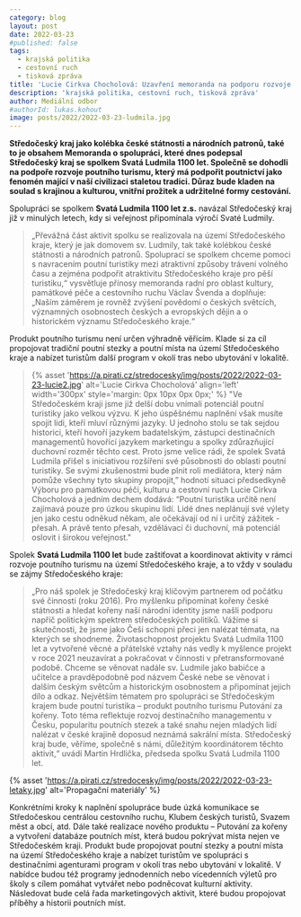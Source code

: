 ```yaml
---
category: blog
layout: post
date: 2022-03-23
#published: false
tags: 
  - krajská politika
  - cestovní ruch
  - tisková zpráva
title: 'Lucie Cirkva Chocholová: Uzavření memoranda na podporu rozvoje poutního turismu pomůže naplnit jeho nevyužitý potenciál!'
description: 'krajská politika, cestovní ruch, tisková zpráva'
author: Mediální odbor
#authorId: lukas.kohout
image: posts/2022/2022-03-23-ludmila.jpg
---
```


**Středočeský kraj jako kolébka české státnosti a národních patronů, také to je obsahem Memoranda o spolupráci, které dnes podepsal Středočeský kraj se spolkem Svatá Ludmila 1100 let. Společně se dohodli na podpoře rozvoje poutního turismu, který má podpořit poutnictví jako fenomén mající v naší civilizaci staletou tradici. Důraz bude kladen na soulad s krajinou a kulturou, vnitřní prožitek a udržitelné formy cestování.**


Spolupráci se spolkem **Svatá Ludmila 1100 let z.s.** navázal Středočeský kraj již v minulých letech, kdy si veřejnost připomínala výročí Svaté Ludmily.
> „Převážná část aktivit spolku se realizovala na území Středočeského kraje, který je jak domovem sv. Ludmily, tak také kolébkou české státnosti a národních patronů. Spoluprací se spolkem chceme pomoci s navracením poutní turistiky mezi atraktivní způsoby trávení volného času a zejména podpořit atraktivitu Středočeského kraje pro pěší turistiku,“ vysvětluje přínosy memoranda radní pro oblast kultury, památkové péče a cestovního ruchu Václav Švenda a doplňuje: „Naším záměrem je rovněž zvýšení povědomí o českých světcích, významných osobnostech českých a evropských dějin a o historickém významu Středočeského kraje.“

Produkt poutního turismu není určen výhradně věřícím. Klade si za cíl propojovat tradiční poutní stezky a poutní místa na území Středočeského kraje a nabízet turistům další program v okolí tras nebo ubytování v lokalitě.

> {% asset 'https://a.pirati.cz/stredocesky/img/posts/2022/2022-03-23-lucie2.jpg' alt='Lucie Cirkva Chocholová' align='left' width='300px' style='margin: 0px 10px 0px 0px;' %} "Ve Středočeském kraji jsme již delší dobu vnímali potenciál poutní turistiky jako velkou výzvu. K jeho úspěšnému naplnění však musíte spojit lidi, kteří mluví různými jazyky. U jednoho stolu se tak sejdou historici, kteří hovoří jazykem badatelským, zástupci destinačních managementů hovořící jazykem marketingu a spolky zdůrazňující duchovní rozměr těchto cest. Proto jsme velice rádi, že spolek Svatá Ludmila přišel s iniciativou rozšíření své působnosti do oblasti poutní turistiky. Se svými zkušenostmi bude plnit roli mediátora, který nám pomůže všechny tyto skupiny propojit,” hodnotí situaci předsedkyně Výboru pro památkovou péči, kulturu a cestovní ruch Lucie Cirkva Chocholová a jedním dechem dodává: “Poutní turistika určitě není zajímavá pouze pro úzkou skupinu lidí. Lidé dnes neplánují své výlety jen jako cestu odněkud někam, ale očekávají od ní i určitý zážitek - přesah. A právě tento přesah, vzdělávací či duchovní, má potenciál oslovit i širokou veřejnost."

Spolek **Svatá Ludmila 1100 let** bude zaštiťovat a koordinovat aktivity v rámci rozvoje poutního turismu na území Středočeského kraje, a to vždy v souladu se zájmy Středočeského kraje:
> „Pro náš spolek je Středočeský kraj klíčovým partnerem od počátku své činnosti (roku 2016). Pro myšlenku připomínat kořeny české státnosti a hledat kořeny naší národní identity jsme našli podporu napříč politickým spektrem středočeských politiků. Vážíme si skutečnosti, že jsme jako Češi schopni přeci jen nalézat témata, na kterých se shodneme. Životaschopnost projektu Svatá Ludmila 1100 let a vytvořené věcné a přátelské vztahy nás vedly k myšlence projekt v roce 2021 neuzavírat a pokračovat v činnosti v přetransformované podobě. Chceme se věnovat nadále sv. Ludmile jako babičce a učitelce a pravděpodobně pod názvem České nebe se věnovat i dalším českým světcům a historickým osobnostem a připomínat jejich dílo a odkaz. Největším tématem pro spolupráci se Středočeským krajem bude poutní turistika – produkt poutního turismu Putování za kořeny. Toto téma reflektuje rozvoj destinačního managementu v Česku, popularitu poutních stezek a také snahu nejen mladých lidí nalézat v české krajině doposud neznámá sakrální místa. Středočeský kraj bude, věříme, společně s námi, důležitým koordinátorem těchto aktivit,“ uvádí Martin Hrdlička, předseda spolku Svatá Ludmila 1100 let.

{% asset 'https://a.pirati.cz/stredocesky/img/posts/2022/2022-03-23-letaky.jpg' alt='Propagační materiály' %} 

Konkrétními kroky k naplnění spolupráce bude úzká komunikace se Středočeskou centrálou cestovního ruchu, Klubem českých turistů, Svazem měst a obcí, atd. Dále také realizace nového produktu – Putování za kořeny a vytvoření databáze poutních míst, která budou pokrývat místa nejen ve Středočeském kraji. Produkt bude propojovat poutní stezky a poutní místa na území Středočeského kraje a nabízet turistům ve spolupráci s destinačními agenturami program v okolí tras nebo ubytování v lokalitě. V nabídce budou též programy jednodenních nebo vícedenních výletů pro školy s cílem pomáhat vytvářet nebo podněcovat kulturní aktivity. Následovat bude celá řada marketingových aktivit, které budou propojovat příběhy a historii poutních míst.
